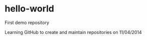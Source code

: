 hello-world
===========

First demo repository

Learning GitHub to create and maintain repositories on 11/04/2014
